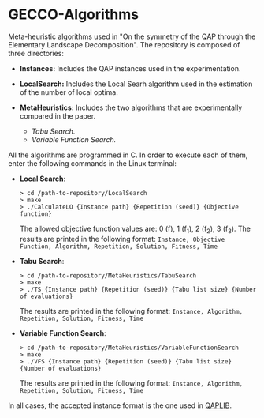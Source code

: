 # GECCO-Algorithms

Meta-heuristic algorithms used in "On the symmetry of the QAP through the Elementary Landscape Decomposition". The repository is composed of three directories:

- **Instances:** Includes the QAP instances used in the experimentation.

- **LocalSearch:** Includes the Local Searh algorithm used in the estimation of the number of local optima.

- **MetaHeuristics:** Includes the two algorithms that are experimentally compared in the paper.
   - *Tabu Search.*
   - *Variable Function Search.*

All the algorithms are programmed in C. In order to execute each of them, enter the following commands in the Linux terminal:

- **Local Search**:
  ``` 
  > cd /path-to-repository/LocalSearch
  > make
  > ./CalculateLO {Instance path} {Repetition (seed)} {Objective function}
  ```
  The allowed objective function values are: 0 (f), 1 (f<sub>1</sub>), 2 (f<sub>2</sub>), 3 (f<sub>3</sub>). The results are printed in the following format:
  ``` Instance, Objective Function, Algorithm, Repetition, Solution, Fitness, Time ```
  
- **Tabu Search**:
  ``` 
  > cd /path-to-repository/MetaHeuristics/TabuSearch
  > make
  > ./TS {Instance path} {Repetition (seed)} {Tabu list size} {Number of evaluations}
  ```
  The results are printed in the following format:
  ``` Instance, Algorithm, Repetition, Solution, Fitness, Time ```

- **Variable Function Search**:
  ``` 
  > cd /path-to-repository/MetaHeuristics/VariableFunctionSearch
  > make
  > ./VFS {Instance path} {Repetition (seed)} {Tabu list size} {Number of evaluations}
  ```
  The results are printed in the following format:
  ``` Instance, Algorithm, Repetition, Solution, Fitness, Time ```
  
In all cases, the accepted instance format is the one used in [QAPLIB](https://www.opt.math.tugraz.at/qaplib/).
